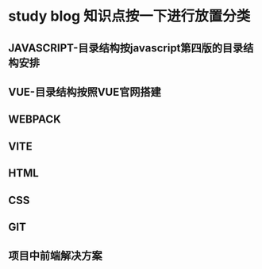# study blog 知识点按一下进行放置分类
## JAVASCRIPT-目录结构按javascript第四版的目录结构安排
## VUE-目录结构按照VUE官网搭建
## WEBPACK
## VITE
## HTML
## CSS
## GIT
## 项目中前端解决方案